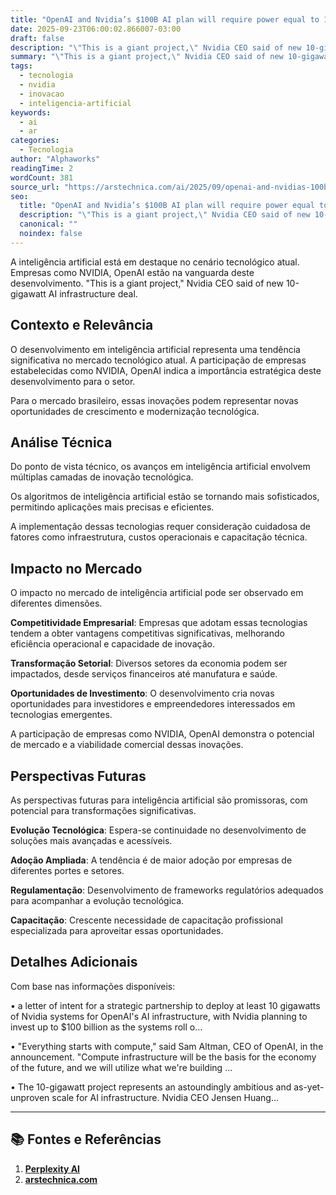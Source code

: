 ```yaml
---
title: "OpenAI and Nvidia’s $100B AI plan will require power equal to 10 nuclear reactors"
date: 2025-09-23T06:00:02.866007-03:00
draft: false
description: "\"This is a giant project,\" Nvidia CEO said of new 10-gigawatt AI infrastructure deal."
summary: "\"This is a giant project,\" Nvidia CEO said of new 10-gigawatt AI infrastructure deal."
tags:
  - tecnologia
  - nvidia
  - inovacao
  - inteligencia-artificial
keywords:
  - ai
  - ar
categories:
  - Tecnologia
author: "Alphaworks"
readingTime: 2
wordCount: 381
source_url: "https://arstechnica.com/ai/2025/09/openai-and-nvidias-100b-ai-plan-will-require-power-equal-to-10-nuclear-reactors/"
seo:
  title: "OpenAI and Nvidia’s $100B AI plan will require power equal to 10 nuclear reactors"
  description: "\"This is a giant project,\" Nvidia CEO said of new 10-gigawatt AI infrastructure deal."
  canonical: ""
  noindex: false
---
```


A inteligência artificial está em destaque no cenário tecnológico atual. Empresas como NVIDIA, OpenAI estão na vanguarda deste desenvolvimento. "This is a giant project," Nvidia CEO said of new 10-gigawatt AI infrastructure deal.

## Contexto e Relevância

O desenvolvimento em inteligência artificial representa uma tendência significativa no mercado tecnológico atual. A participação de empresas estabelecidas como NVIDIA, OpenAI indica a importância estratégica deste desenvolvimento para o setor.

Para o mercado brasileiro, essas inovações podem representar novas oportunidades de crescimento e modernização tecnológica.
## Análise Técnica

Do ponto de vista técnico, os avanços em inteligência artificial envolvem múltiplas camadas de inovação tecnológica.

Os algoritmos de inteligência artificial estão se tornando mais sofisticados, permitindo aplicações mais precisas e eficientes. 

A implementação dessas tecnologias requer consideração cuidadosa de fatores como infraestrutura, custos operacionais e capacitação técnica.
## Impacto no Mercado

O impacto no mercado de inteligência artificial pode ser observado em diferentes dimensões.

**Competitividade Empresarial**: Empresas que adotam essas tecnologias tendem a obter vantagens competitivas significativas, melhorando eficiência operacional e capacidade de inovação.

**Transformação Setorial**: Diversos setores da economia podem ser impactados, desde serviços financeiros até manufatura e saúde.

**Oportunidades de Investimento**: O desenvolvimento cria novas oportunidades para investidores e empreendedores interessados em tecnologias emergentes.

A participação de empresas como NVIDIA, OpenAI demonstra o potencial de mercado e a viabilidade comercial dessas inovações.
## Perspectivas Futuras

As perspectivas futuras para inteligência artificial são promissoras, com potencial para transformações significativas.

**Evolução Tecnológica**: Espera-se continuidade no desenvolvimento de soluções mais avançadas e acessíveis.

**Adoção Ampliada**: A tendência é de maior adoção por empresas de diferentes portes e setores.

**Regulamentação**: Desenvolvimento de frameworks regulatórios adequados para acompanhar a evolução tecnológica.

**Capacitação**: Crescente necessidade de capacitação profissional especializada para aproveitar essas oportunidades.
## Detalhes Adicionais

Com base nas informações disponíveis:

• a letter of intent for a strategic partnership to deploy at least 10 gigawatts of Nvidia systems for OpenAI's AI infrastructure, with Nvidia planning to invest up to $100 billion as the systems roll o...

• "Everything starts with compute," said Sam Altman, CEO of OpenAI, in the announcement. "Compute infrastructure will be the basis for the economy of the future, and we will utilize what we're building ...

• The 10-gigawatt project represents an astoundingly ambitious and as-yet-unproven scale for AI infrastructure. Nvidia CEO Jensen Huang...



---

## 📚 Fontes e Referências

1. **[Perplexity AI](https://www.perplexity.ai/)**
2. **[arstechnica.com](https://arstechnica.com/ai/2025/09/openai-and-nvidias-100b-ai-plan-will-require-power-equal-to-10-nuclear-reactors/)**
